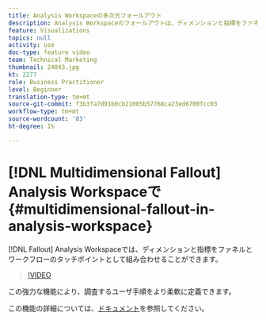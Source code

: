 ```yaml
---
title: Analysis Workspaceの多次元フォールアウト
description: Analysis Workspaceのフォールアウトは、ディメンションと指標をファネルとワークフローのタッチポイントとして組み合わせることができます。
feature: Visualizations
topics: null
activity: use
doc-type: feature video
team: Technical Marketing
thumbnail: 24043.jpg
kt: 2277
role: Business Practitioner
level: Beginner
translation-type: tm+mt
source-git-commit: f3b3fa7d91b0cb21005b57768ca23ed6700fcc03
workflow-type: tm+mt
source-wordcount: '83'
ht-degree: 1%

---
```



# [!DNL Multidimensional Fallout] Analysis Workspaceで  {#multidimensional-fallout-in-analysis-workspace}

[!DNL Fallout] Analysis Workspaceでは、ディメンションと指標をファネルとワークフローのタッチポイントとして組み合わせることができます。

>[!VIDEO](https://video.tv.adobe.com/v/24043/?quality=12)

この強力な機能により、調査するユーザ手順をより柔軟に定義できます。

この機能の詳細については、[ドキュメント](https://marketing.adobe.com/resources/help/en_US/analytics/analysis-workspace/configuring-interdimensional-fallout.html)を参照してください。
